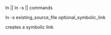 ln || ln -s || commands

ln -s existing_source_file optional_symbolic_link

creates a symbolic link 